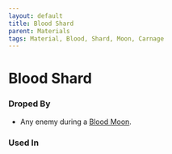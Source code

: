 ```yaml
---
layout: default
title: Blood Shard
parent: Materials
tags: Material, Blood, Shard, Moon, Carnage
---
```


# Blood Shard

### Droped By
- Any enemy during a [Blood Moon](https://terraria-archive.fandom.com/wiki/Blood_Moon).

### Used In